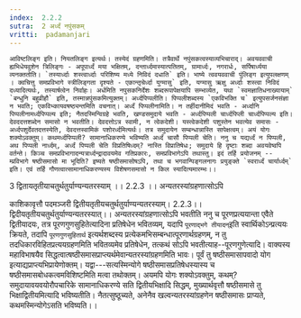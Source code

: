 ```yaml
---
index:  2.2.2
sutra:  2 अर्ध्दं नपुंसकम्
vritti:  padamanjari
---
```


	आविष्टलिङ्ग इति। नियतलिङ्ग इत्यर्थः। तस्येदं ग्रहणमिति। तत्रैवार्थे नपुंसकत्वस्याव्यभिचाराद्। अवयववाची ह्यभिधेयवुशेन त्रिलिङ्गः - अपूपार्ध्दं मया भक्षितम्, दन्तार्ध्दमास्यात्पतितम्, ग्रामार्ध्दः, नगरार्धः, सर्पिषार्ध्यया व्यनक्ततोति। `तस्यार्ध्दाः शस्त्वार्ध्दाः परिशिष्य मध्ये निविदं दधाति` इति। भाष्ये त्ववयववाची पुंलिङ्ग इत्युपलक्षणम् । क्वचित्तु समप्रविभागे स्त्रीलिङ्गता दृश्यते - एकान्तृचेर्ध्दा युग्मासु` इति, यग्मासु ऋक्षु अर्ध्दाः शस्त्वा निविदं दध्यादित्यर्थः, तस्यार्षत्वेन निर्वाहः। अर्धमिति नपुसकनिर्देशः शब्दरूपापेक्षयापि सम्भाव्येत, यथा `स्वमज्ञातिधनाख्यायाम्` `बन्धुनि बहुव्रीहौ` इति, तस्मान्नपुंसकमित्युक्तम्। अर्ध्दपिप्पलीति। पिप्पलीशब्दस्य `एकविभक्ति च` इत्युपसर्जनसंज्ञा न भवति; एकविभ्कायवषष्ठ्यन्तमिति वचनात्। अर्ध्दं पिप्पलीनामिति। न तर्हीदानीमिदं भवति - अर्ध्दानि पिप्पलीनामर्ध्दपिप्पल्य इति; नैतदस्मिन्विग्रहे भवति, खण्डसमुदाये भवति - अर्ध्दपिप्पली चार्ध्दपिप्ली चार्ध्दपिप्पल्य इति। देवददत्तशब्देन समासो न भवतीति। देवदत्तोऽत्र स्वामी, न त्वेकदेशी। यस्त्वेकदेशी पशुस्तेन भवत्येव समासः - अर्ध्दपशुर्देवतदत्तस्येति, देवदत्तस्वामिकं पशोरर्ध्दमित्यर्थः। तत्र समुदायेन सम्बन्धान्नास्ति सापेक्षत्वम्। अयं योगः शक्योऽवक्तुम्। कथमर्ध्दपिप्पली? सामानाधिकरण्ये भविष्यति अर्ध्दं चासौ पिप्पली चेति। ननु च यद्यर्ध्दं न पिप्पली, अथ पिप्पली नार्ध्दम्, अर्ध्दं पिप्पली चेति विप्रतिषिध्दम्? नास्ति विप्रातिषेधः; समुदाये हि दृष्टाः शब्दा अवयवेष्वपि वर्तन्ते। किञ्च समप्रविभागादन्यत्रार्ध्दन्द्रादावयमेव गतिप्रकारः, समप्रविभागेऽपि तथास्तु। इदं तर्हि प्रयोजनम् -- म्प्रविभागे षष्ठीसमासो मा भूदिति? इष्यते षष्ठीसमासोषऽपि, तथा च भगवान्पिङ्गलनागः प्रयुङ्क्ते `स्वरार्ध्दं चार्यार्ध्दम्` इति। एवं तर्हि गौणत्वात्सामानाधिकरण्यस्य विशेषणसमासो न किल स्यादित्यमारम्भः।। 

3 द्वितायतृतीयाचतुर्थतुर्याण्यन्यतरस्याम् ।। 2.2.3 ।। 
	अन्यतरस्यांग्रहणात्सोऽपि

काशिकावृत्तौ 
पदमञ्जरी
	द्वितीयतृतीयचतुर्थतुर्याण्यन्यतरस्याम्। 2.2.3।।
	द्विदीयतृतीयचतुर्थतुर्याण्यन्यतरस्यात्।। अन्यतरस्यांग्रहणात्सोऽपि भवतीति ननु च पूरणप्रत्ययान्ता एवैते द्वितीयादयः, तत्र पूरणगुणसुहितेत्यादिना प्रतिषेधेन भवितव्यम्, यदापि `पूरणाद्भगे तीयादन्`इति स्वार्थिकोऽन्प्रत्ययः क्रियते, तदापि `पूरणगुणसुहितार्थ` इत्यर्थशब्दस्य प्रत्येकमभिसम्बन्धात्पूरणार्थग्रहणम्, न तु तदधिकारविहितप्रत्ययग्रहणमिति भवितव्यमेव प्रतिषेधेन, तत्कथं सोऽपि भवतीत्याह--पूरणगुणेत्यादि। वाक्यस्य महाविभाषयैव सिद्धत्वात्षष्ठीसमासप्राप्त्यर्थमेवान्यतरस्यांग्रहणमिति भावः। पूर्वं तु षष्ठीसमासापवादो योग इत्याद्यप्राप्त्यभिप्रायेणोक्तम्। यद्वा---सत्यस्मिन्योगे षष्ठीसमासप्रतिषेधस्यास्य च षष्ठीसमासबोधकत्वमविशिष्टमिति मत्वा तथोक्तम्।
	अयमपि योगः शक्योऽवक्तुम्, कथम्? समुदायावयवयोरौपचारिके सामानाधिकरण्ये सति द्वितीयभिक्षादि सिद्धम्, मुख्यार्थवृत्तौ षष्ठीसमासे तु भिक्षाद्वितीयमित्यादि भविष्यतीति। नैतत्सुष्ठूच्यते, अनेनैव खल्वन्यतरस्यांग्रहणेन षष्ठीसमासः प्राप्यते, कथमस्मिन्योगेऽसति भविष्यति।।
